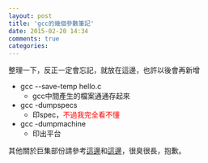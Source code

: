 ```yaml
---
layout: post
title: 'gcc的幾個參數筆記'
date: 2015-02-20 14:34
comments: true
categories: 
---
```

整理一下，反正一定會忘記，就放在這邊，也許以後會再新增

* gcc --save-temp hello.c
	* gcc中間產生的檔案通通存起來
* gcc -dumpspecs
	* 印spec，<font color="red">不過我完全看不懂</font>
* gcc -dumpmachine
  * 印出平台
  
其他關於巨集部份請參考[這邊](http://wen00072-blog.logdown.com/posts/146624-talk-about-c-macros)和[這邊](http://wen00072-blog.logdown.com/posts/183770-makefile-header-file-dependency-issues)，很臭很長，抱歉。
